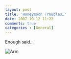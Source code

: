 ```yaml
---
layout: post
title: 'Honeymoon Troubles…'
date: 2007-10-12 11:22
comments: true
categories : [General]
---  
```


Enough said..

<img src="/images/arm.jpg" alt="Arm" />

